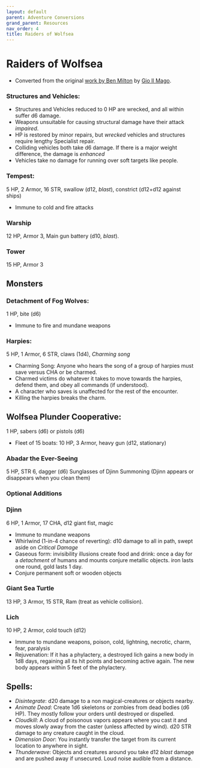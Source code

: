 ```yaml
---
layout: default
parent: Adventure Conversions
grand_parent: Resources
nav_order: 4
title: Raiders of Wolfsea
---
```


# Raiders of Wolfsea

- Converted from the original [work by Ben Milton](https://www.patreon.com/questingbeast) by [Gio Il Mago](https://scrtgm.blogspot.com/2021/07/raiders-of-wolfsea-maritime-adventure.html).

### Structures and Vehicles:
- Structures and Vehicles reduced to 0 HP are wrecked, and all within suffer d6 damage.
- Weapons unsuitable for causing structural damage have their attack _impaired_.
- HP is restored by minor repairs, but _wrecked_ vehicles and structures require lengthy Specialist repair.
- Colliding vehicles both take d6 damage. If there is a major weight difference, the damage is _enhanced_
- Vehicles take no damage for running over soft targets like people.

### Tempest:
5 HP, 2 Armor, 16 STR, swallow (d12, _blast_), constrict (d12+d12 against ships)
- Immune to cold and fire attacks

### Warship
12 HP, Armor 3, Main gun battery (d10, _blast_).

### Tower
15 HP, Armor 3

## Monsters
### Detachment of Fog Wolves:
1 HP, bite (d6)
- Immune to fire and mundane weapons

### Harpies:
5 HP, 1 Armor, 6 STR, claws (1d4), _Charming song_
- Charming Song: Anyone who hears the song of a group of harpies must save versus CHA or be charmed.
- Charmed victims do whatever it takes to move towards the harpies, defend them, and obey all commands (if understood).
- A character who saves is unaffected for the rest of the encounter.
- Killing the harpies breaks the charm.

## Wolfsea Plunder Cooperative:
1 HP, sabers (d6) or pistols (d6)
- Fleet of 15 boats: 10 HP, 3 Armor, heavy gun (d12, stationary)

### Abadar the Ever-Seeing
5 HP, STR 6, dagger (d6)
Sunglasses of Djinn Summoning (Djinn appears or disappears when you clean them)

### Optional Additions
### Djinn
6 HP, 1 Armor, 17 CHA, d12 giant fist, magic
- Immune to mundane weapons
- Whirlwind (1-in-4 chance of reverting): d10 damage to all in path, swept aside on _Critical Damage_
- Gaseous form: invisibility illusions create food and drink: once a day for a _detachment_ of humans and mounts conjure metallic objects. iron lasts one round, gold lasts 1 day.
- Conjure permanent soft or wooden objects

### Giant Sea Turtle
13 HP, 3 Armor, 15 STR, Ram (treat as vehicle collision).

### Lich
10 HP, 2 Armor, cold touch (d12)
- Immune to mundane weapons, poison, cold, lightning, necrotic, charm, fear, paralysis
- Rejuvenation: If it has a phylactery, a destroyed lich gains a new body in 1d8 days, regaining all its hit points and becoming active again. The new body appears within 5 feet of the phylactery.

## Spells:
- _Disintegrate_: d20 damage to a non magical-creatures or objects nearby.  
- _Animate Dead_: Create 1d6 skeletons or zombies from dead bodies (d6 HP). They mostly follow your orders until destroyed or dispelled.  
- _Cloudkill_: A cloud of poisonous vapors appears where you cast it and moves slowly away from the caster (unless affected by wind). d20 STR damage to any creature caught in the cloud.  
- _Dimension Door_: You instantly transfer the target from its current location to anywhere in sight.  
- _Thunderwave_: Objects and creatures around you take d12 _blast_ damage and are pushed away if unsecured. Loud noise audible from a distance.
